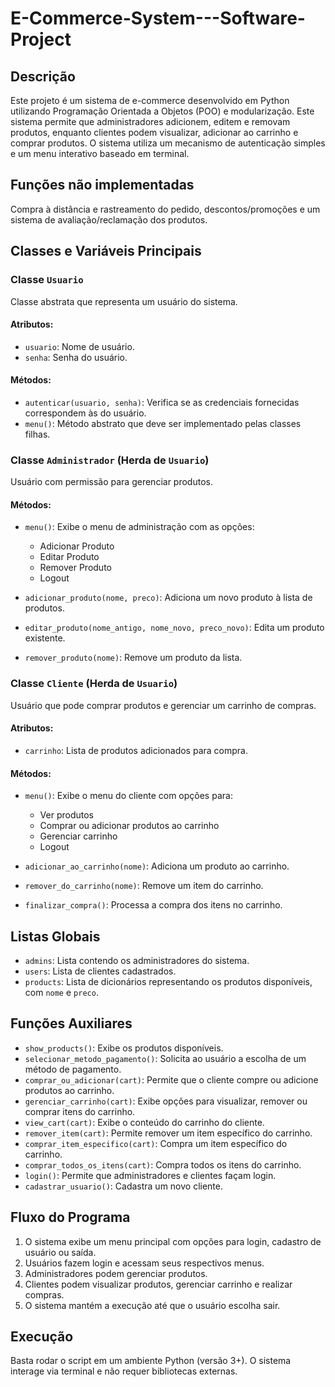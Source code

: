 # E-Commerce-System---Software-Project

## Descrição
Este projeto é um sistema de e-commerce desenvolvido em Python utilizando Programação Orientada a Objetos (POO) e modularização. Este sistema permite que administradores adicionem, editem e removam produtos, enquanto clientes podem visualizar, adicionar ao carrinho e comprar produtos. O sistema utiliza um mecanismo de autenticação simples e um menu interativo baseado em terminal.


## Funções não implementadas
Compra à distância e rastreamento do pedido, descontos/promoções e um sistema de avaliação/reclamação dos produtos.

## Classes e Variáveis Principais

### Classe `Usuario`
Classe abstrata que representa um usuário do sistema.

#### Atributos:
- `usuario`: Nome de usuário.
- `senha`: Senha do usuário.

#### Métodos:
- `autenticar(usuario, senha)`: Verifica se as credenciais fornecidas correspondem às do usuário.
- `menu()`: Método abstrato que deve ser implementado pelas classes filhas.

### Classe `Administrador` (Herda de `Usuario`)
Usuário com permissão para gerenciar produtos.

#### Métodos:
- `menu()`: Exibe o menu de administração com as opções:
  - Adicionar Produto
  - Editar Produto
  - Remover Produto
  - Logout
  
- `adicionar_produto(nome, preco)`: Adiciona um novo produto à lista de produtos.
- `editar_produto(nome_antigo, nome_novo, preco_novo)`: Edita um produto existente.
- `remover_produto(nome)`: Remove um produto da lista.

### Classe `Cliente` (Herda de `Usuario`)
Usuário que pode comprar produtos e gerenciar um carrinho de compras.

#### Atributos:
- `carrinho`: Lista de produtos adicionados para compra.

#### Métodos:
- `menu()`: Exibe o menu do cliente com opções para:
  - Ver produtos
  - Comprar ou adicionar produtos ao carrinho
  - Gerenciar carrinho
  - Logout
  
- `adicionar_ao_carrinho(nome)`: Adiciona um produto ao carrinho.
- `remover_do_carrinho(nome)`: Remove um item do carrinho.
- `finalizar_compra()`: Processa a compra dos itens no carrinho.

## Listas Globais
- `admins`: Lista contendo os administradores do sistema.
- `users`: Lista de clientes cadastrados.
- `products`: Lista de dicionários representando os produtos disponíveis, com `nome` e `preco`.

## Funções Auxiliares
- `show_products()`: Exibe os produtos disponíveis.
- `selecionar_metodo_pagamento()`: Solicita ao usuário a escolha de um método de pagamento.
- `comprar_ou_adicionar(cart)`: Permite que o cliente compre ou adicione produtos ao carrinho.
- `gerenciar_carrinho(cart)`: Exibe opções para visualizar, remover ou comprar itens do carrinho.
- `view_cart(cart)`: Exibe o conteúdo do carrinho do cliente.
- `remover_item(cart)`: Permite remover um item específico do carrinho.
- `comprar_item_especifico(cart)`: Compra um item específico do carrinho.
- `comprar_todos_os_itens(cart)`: Compra todos os itens do carrinho.
- `login()`: Permite que administradores e clientes façam login.
- `cadastrar_usuario()`: Cadastra um novo cliente.

## Fluxo do Programa
1. O sistema exibe um menu principal com opções para login, cadastro de usuário ou saída.
2. Usuários fazem login e acessam seus respectivos menus.
3. Administradores podem gerenciar produtos.
4. Clientes podem visualizar produtos, gerenciar carrinho e realizar compras.
5. O sistema mantém a execução até que o usuário escolha sair.

## Execução
Basta rodar o script em um ambiente Python (versão 3+). O sistema interage via terminal e não requer bibliotecas externas.

